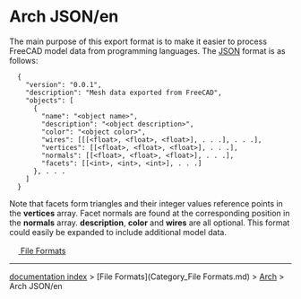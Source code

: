 # Arch JSON/en
The main purpose of this export format is to make it easier to process FreeCAD model data from programming languages. The [JSON](http://json.org/) format is as follows:

      {
        "version": "0.0.1",
        "description": "Mesh data exported from FreeCAD",
        "objects": [
          {
            "name": "<object name>",
            "description": "<object description>",
            "color": "<object color>",
            "wires": [[[<float>, <float>, <float>], . . .], . . .],
            "vertices": [[<float>, <float>, <float>], . . .],
            "normals": [[<float>, <float>, <float>], . . .],
            "facets": [[<int>, <int>, <int>], . . .]
          }, . . .
        ]
      }

Note that facets form triangles and their integer values reference points in the **vertices** array. Facet normals are found at the corresponding position in the **normals** array. **description**, **color** and **wires** are all optional. This format could easily be expanded to include additional model data.





 

[<img src="images/Property.png" style="width:16px"> File Formats](Category_File_Formats.md)

---
[documentation index](../README.md) > [File Formats](Category_File Formats.md) > [Arch](Arch_Workbench.md) > Arch JSON/en
